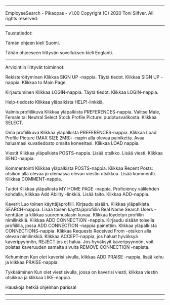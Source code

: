 ****************************************************************************************************
EmployeeSearch - Pikaopas - v1.00 Copyright (C) 2020 Toni Silfver. All rights reserved.
****************************************************************************************************
Taustatiedot:

Tämän ohjeen kieli
Suomi.

Tähän ohjeeseen liittyvän sovelluksen kieli
Englanti.

****************************************************************************************************
Arviointiin liittyvät toiminnot:

Rekisteröityminen
Klikkaa SIGN UP -nappia.
Täytä tiedot.
Klikkaa SIGN UP -nappia.
Klikkaa to Main Page.

Kirjautuminen
Klikkaa LOGIN-nappia.
Täytä tiedot.
Klikkaa LOGIN-nappia.

Help-tiedosto
Klikkaa yläpalkista HELP!-linkkiä.

Valmis profiilikuva
Klikkaa yläpalkista PREFERENCES-nappia.
Valitse Male, Female tai Neutral Select Stock Profile Picture: pudotusvalikosta.
Klikkaa SELECT.

Oma profiilikuva
Klikkaa yläpalkista PREFERENCES-nappia.
Klikkaa Load Profile Picture (MAX SIZE 2MB): -napin alla olevaa painiketta.
Avaa haluamasi kuvatiedosto omalta koneeltasi.
Klikkaa LOAD nappia.

Viestit
Klikkaa yläpalkista POSTS-nappia.
Lisää otsikko.
Lisää viesti.
Klikkaa SEND-nappia.

Kommentointi
Klikkaa yläpalkista POSTS-nappia.
Klikkaa Recent Posts: otsikon alla olevaa jo olemassa olevan viestin otsikkoa.
Lisää kommentti.
Klikkaa COMMENT-nappia.

Taidot
Klikkaa yläpalkista MY HOME PAGE -nappia.
Proficiency välilehden kohdalla, klikkaa Add Ability -linkkiä.
Lisää taito.
Klikkaa ADD-nappia.

Kaverit
Luo toinen käyttäjäprofiili.
Kirjaudu sisään.
Klikkaa yläpalkista SEARCH-nappia.
Lisää toisen käyttäjäprofiilin Real Name Search Users -kenttään ja klikkaa suurennuslasin kuvaa.
Klikkaa löydetyn profiilin nimilinkkiä.
Klikkaa ADD CONNECTION -nappia.
Kirjaudu sisään toisella profiililla, jossa ADD CONNECTION -nappia painettiin.
Klikkaa yläpalkista CONNECTIONS-nappia.
Klikkaa Requests Received From -otsikon alla olevaa nimilinkkiä.
Klikkaa ACCEPT-nappia, jos haluat hyväksyä kaveripyynnön, REJECT jos et halua.
Jos hyväksyit kaveripyynnön, voit poistaa kaveruuden samalta sivulta REMOVE CONNECTION -napista.

Kehuminen
Kun olet kaverisi sivulla, klikkaa ADD PRAISE -nappia, lisää kehu ja klikkaa PRAISE-nappia.

Tykkääminen
Kun olet viestisivulla, jossa on kaverisi viesti, klikkaa viestin otsikkoa ja klikkaa LIKE-nappia.

Hauskoja hetkiä ohjelman parissa!

****************************************************************************************************
****************************************************************************************************